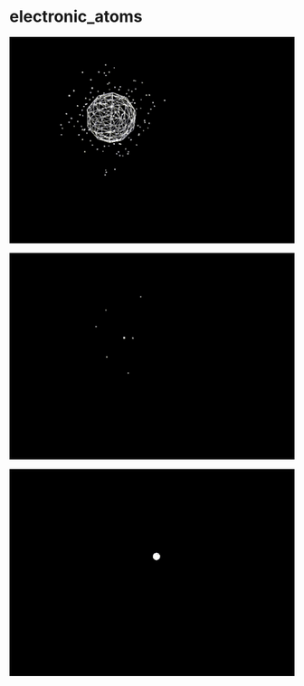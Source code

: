 # electronic_atoms



![alt tag](https://github.com/jimmyadg/electronic_atoms/blob/master/photos/atom.gif)


![alt tag](https://github.com/jimmyadg/electronic_atoms/blob/master/photos/atom2.gif)


![alt tag](https://github.com/jimmyadg/electronic_atoms/blob/master/photos/atom3.gif)
